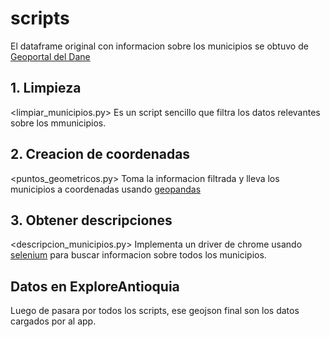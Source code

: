 # scripts
El dataframe original con informacion sobre los municipios se obtuvo de [Geoportal del Dane](https://geoportal.dane.gov.co/geovisores/territorio/consulta-divipola-division-politico-administrativa-de-colombia/)

## 1. Limpieza
<limpiar_municipios.py> Es un script sencillo que filtra los datos relevantes sobre los mmunicipios.

## 2. Creacion de coordenadas
<puntos_geometricos.py> Toma la informacion filtrada y lleva los municipios a coordenadas usando [geopandas](https://geopandas.org/en/stable/)

## 3. Obtener descripciones
<descripcion_municipios.py> Implementa un driver de chrome usando [selenium](https://selenium-python.readthedocs.io/) para buscar informacion sobre todos los municipios.

## Datos en ExploreAntioquia
Luego de pasara por todos los scripts, ese geojson final son los datos cargados por al app.
